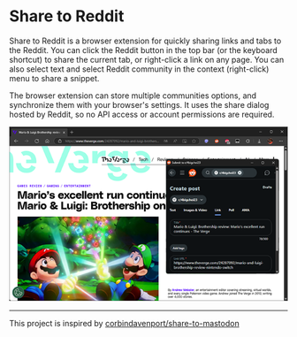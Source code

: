 # Share to Reddit

Share to Reddit is a browser extension for quickly sharing links and tabs to the Reddit. You can click the Reddit button in the top bar (or the keyboard shortcut) to share the current tab, or right-click a link on any page. You can also select text and select Reddit community in the context (right-click) menu to share a snippet.

The browser extension can store multiple communities options, and synchronize them with your browser's settings. It uses the share dialog hosted by Reddit, so no API access or account permissions are required.

![Screenshot](./capture.png)

---

This project is inspired by [corbindavenport/share-to-mastodon](https://github.com/corbindavenport/share-to-mastodon)
